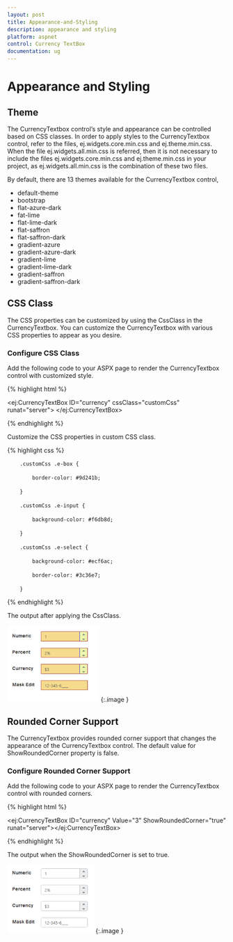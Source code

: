 ```yaml
---
layout: post
title: Appearance-and-Styling
description: appearance and styling
platform: aspnet
control: Currency TextBox
documentation: ug
---
```


# Appearance and Styling

## Theme

The CurrencyTextbox control’s style and appearance can be controlled based on CSS classes. In order to apply styles to the CurrencyTextbox control, refer to the files, ej.widgets.core.min.css and ej.theme.min.css. When the file ej.widgets.all.min.css is referred, then it is not necessary to include the files ej.widgets.core.min.css and ej.theme.min.css in your project, as ej.widgets.all.min.css is the combination of these two files. 

By default, there are 13 themes available for the CurrencyTextbox control,

* default-theme
* bootstrap
* flat-azure-dark
* fat-lime
* flat-lime-dark
* flat-saffron
* flat-saffron-dark
* gradient-azure
* gradient-azure-dark
* gradient-lime
* gradient-lime-dark
* gradient-saffron
* gradient-saffron-dark

## CSS Class


The CSS properties can be customized by using the CssClass in the CurrencyTextbox. You can customize the CurrencyTextbox with various CSS properties to appear as you desire.

### Configure CSS Class

Add the following code to your ASPX page to render the CurrencyTextbox control with customized style.

{% highlight html %}



<ej:CurrencyTextBox ID="currency"  cssClass="customCss" runat="server"> </ej:CurrencyTextBox>



{% endhighlight %}

Customize the CSS properties in custom CSS class.

{% highlight css %}

        .customCss .e-box {

            border-color: #9d241b;

        }

        .customCss .e-input {

            background-color: #f6db8d;            

        }

        .customCss .e-select {

            background-color: #ecf6ac;

            border-color: #3c36e7;

        }



{% endhighlight %}

The output after applying the CssClass.

![](Appearance-and-Styling_images/Appearance-and-Styling_img1.png)
{:.image }

## Rounded Corner Support

The CurrencyTextbox provides rounded corner support that changes the appearance of the CurrencyTextbox control. The default value for ShowRoundedCorner property is false.

### Configure Rounded Corner Support

Add the following code to your ASPX page to render the CurrencyTextbox control with rounded corners.

{% highlight html %}

<ej:CurrencyTextBox ID="currency"   Value="3" ShowRoundedCorner="true" runat="server"></ej:CurrencyTextBox>



{% endhighlight %}

The output when the ShowRoundedCorner is set to true.

![](Appearance-and-Styling_images/Appearance-and-Styling_img2.png)
{:.image }


